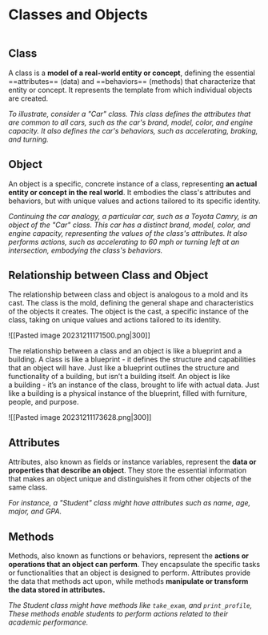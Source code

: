 # Classes and Objects

```table-of-contents
```

## Class

A class is a **model of a real-world entity or concept**, defining the essential ==attributes== (data) and ==behaviors== (methods) that characterize that entity or concept. It represents the template from which individual objects are created.

*To illustrate, consider a "Car" class. This class defines the attributes that are common to all cars, such as the car's brand, model, color, and engine capacity. It also defines the car's behaviors, such as accelerating, braking, and turning.*

## Object

An object is a specific, concrete instance of a class, representing **an actual entity or concept in the real world**. It embodies the class's attributes and behaviors, but with unique values and actions tailored to its specific identity.

*Continuing the car analogy, a particular car, such as a Toyota Camry, is an object of the "Car" class. This car has a distinct brand, model, color, and engine capacity, representing the values of the class's attributes. It also performs actions, such as accelerating to 60 mph or turning left at an intersection, embodying the class's behaviors.*

## Relationship between Class and Object

The relationship between class and object is analogous to a mold and its cast. The class is the mold, defining the general shape and characteristics of the objects it creates. The object is the cast, a specific instance of the class, taking on unique values and actions tailored to its identity.

![[Pasted image 20231211171500.png|300]]

The relationship between a class and an object is like a blueprint and a building. A class is like a blueprint - it defines the structure and capabilities that an object will have. Just like a blueprint outlines the structure and functionality of a building, but isn’t a building itself. An object is like a building - it’s an instance of the class, brought to life with actual data. Just like a building is a physical instance of the blueprint, filled with furniture, people, and purpose.

![[Pasted image 20231211173628.png|300]]

## Attributes

Attributes, also known as fields or instance variables, represent the **data or properties that describe an object**. They store the essential information that makes an object unique and distinguishes it from other objects of the same class.

*For instance, a "Student" class might have attributes such as name, age, major, and GPA.*

## Methods

Methods, also known as functions or behaviors, represent the **actions or operations that an object can perform**. They encapsulate the specific tasks or functionalities that an object is designed to perform. Attributes provide the data that methods act upon, while methods **manipulate or transform the data stored in attributes.**

*The Student class might have methods like `take_exam`, and `print_profile`, These methods enable students to perform actions related to their academic performance.*
